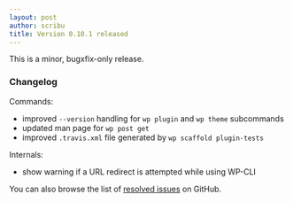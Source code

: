 ```yaml
---
layout: post
author: scribu
title: Version 0.10.1 released
---
```

This is a minor, bugxfix-only release.

### Changelog

Commands:

* improved `--version` handling for `wp plugin` and `wp theme` subcommands
* updated man page for `wp post get`
* improved `.travis.xml` file generated by `wp scaffold plugin-tests`

Internals:

* show warning if a URL redirect is attempted while using WP-CLI

You can also browse the list of [resolved issues](https://github.com/wp-cli/wp-cli/issues?milestone=11&state=closed) on GitHub.
